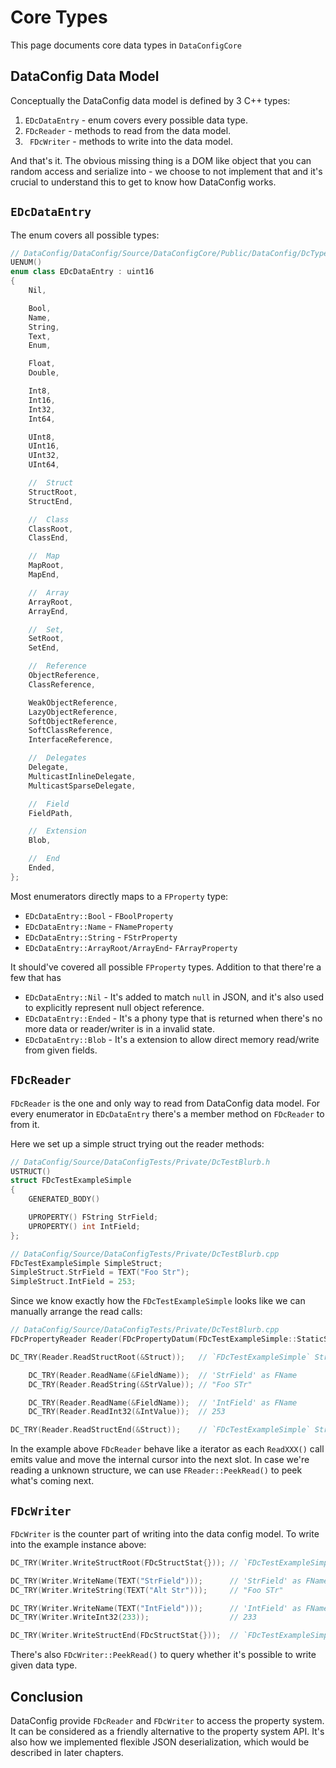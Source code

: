 # Core Types

This page documents core data types in `DataConfigCore`

## DataConfig Data Model

Conceptually the DataConfig data model is defined by 3 C++ types:

1. `EDcDataEntry` - enum covers every possible data type.
2. `FDcReader` - methods to read from the data model.
3. ` FDcWriter` - methods to write into the data model.

And that's it. The obvious missing thing is a DOM like object that you can random access and serialize into -  we choose to not implement that and it's crucial to understand this to get to know how DataConfig works.

## `EDcDataEntry`

The enum covers all possible types:

```c++
// DataConfig/DataConfig/Source/DataConfigCore/Public/DataConfig/DcTypes.h
UENUM()
enum class EDcDataEntry : uint16
{
	Nil,

	Bool,
	Name,
	String,
	Text,
	Enum,

	Float,
	Double,

	Int8,
	Int16,
	Int32,
	Int64,

	UInt8,
	UInt16,
	UInt32,
	UInt64,

	//	Struct
	StructRoot,
	StructEnd,

	//	Class
	ClassRoot,
	ClassEnd,

	//	Map
	MapRoot,
	MapEnd,

	//	Array
	ArrayRoot,
	ArrayEnd,

	//	Set,
	SetRoot,
	SetEnd,

	//	Reference
	ObjectReference,
	ClassReference,

	WeakObjectReference,
	LazyObjectReference,
	SoftObjectReference,
	SoftClassReference,
	InterfaceReference,

	//	Delegates
	Delegate,
	MulticastInlineDelegate,
	MulticastSparseDelegate,

	//	Field
	FieldPath,

	//	Extension
	Blob,

	//	End
	Ended,
};
```

Most enumerators directly maps to a `FProperty` type:

- `EDcDataEntry::Bool`  - `FBoolProperty`
- `EDcDataEntry::Name` - `FNameProperty`
- `EDcDataEntry::String` - `FStrProperty`
- `EDcDataEntry::ArrayRoot/ArrayEnd`- `FArrayProperty`

It should've covered all possible `FProperty` types. Addition to that there're a few that has 

* `EDcDataEntry::Nil` -  It's added to match `null` in JSON, and it's also used to explicitly represent null object reference.
* `EDcDataEntry::Ended` - It's a phony type that is returned when there's no more data or reader/writer is in a invalid state.
* `EDcDataEntry::Blob` - It's a extension to allow direct memory read/write from given fields. 

## `FDcReader`

`FDcReader` is the one and only way to read from DataConfig data model. For every enumerator in `EDcDataEntry` there's a member method on `FDcReader` to from it.

Here we set up a simple struct trying out the reader methods:

```c++
// DataConfig/Source/DataConfigTests/Private/DcTestBlurb.h
USTRUCT()
struct FDcTestExampleSimple
{
	GENERATED_BODY()

	UPROPERTY() FString StrField;
	UPROPERTY() int IntField;
};

// DataConfig/Source/DataConfigTests/Private/DcTestBlurb.cpp
FDcTestExampleSimple SimpleStruct;
SimpleStruct.StrField = TEXT("Foo Str");
SimpleStruct.IntField = 253;
```

Since we know exactly how the `FDcTestExampleSimple` looks like we can manually arrange the read calls:

```c++
// DataConfig/Source/DataConfigTests/Private/DcTestBlurb.cpp
FDcPropertyReader Reader(FDcPropertyDatum(FDcTestExampleSimple::StaticStruct(), &SimpleStruct));

DC_TRY(Reader.ReadStructRoot(&Struct));   // `FDcTestExampleSimple` Struct Root

    DC_TRY(Reader.ReadName(&FieldName));  // 'StrField' as FName
    DC_TRY(Reader.ReadString(&StrValue)); // "Foo STr"

    DC_TRY(Reader.ReadName(&FieldName));  // 'IntField' as FName
    DC_TRY(Reader.ReadInt32(&IntValue));  // 253

DC_TRY(Reader.ReadStructEnd(&Struct));    // `FDcTestExampleSimple` Struct Root
```

In the example above `FDcReader` behave like a iterator as each `ReadXXX()` call emits value and move the internal cursor into the next slot. In case we're reading a unknown structure, we can use `FReader::PeekRead()` to peek what's coming next.

## `FDcWriter`

`FDcWriter` is the counter part of writing into the data config model. To write into the example instance above:

```c++
DC_TRY(Writer.WriteStructRoot(FDcStructStat{})); // `FDcTestExampleSimple` Struct Root

DC_TRY(Writer.WriteName(TEXT("StrField")));      // 'StrField' as FName
DC_TRY(Writer.WriteString(TEXT("Alt Str")));     // "Foo STr"

DC_TRY(Writer.WriteName(TEXT("IntField")));      // 'IntField' as FName
DC_TRY(Writer.WriteInt32(233));                  // 233

DC_TRY(Writer.WriteStructEnd(FDcStructStat{}));  // `FDcTestExampleSimple` Struct Root
```

There's also `FDcWriter::PeekRead()` to query whether it's possible to write given data type.

## Conclusion

DataConfig provide `FDcReader` and `FDcWriter` to access the property system. It can be considered as a friendly alternative to the property system API. It's also how we implemented flexible JSON deserialization, which would be described in later chapters.



